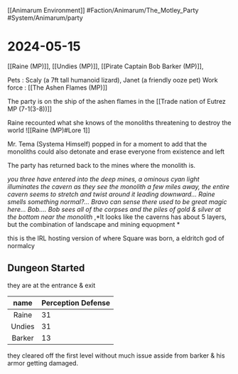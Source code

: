 [[Animarum Environment]]
#Faction/Animarum/The_Motley_Party
#System/Animarum/party
# 2024-05-15
[[Raine (MP)]], [[Undies (MP)]], [[Pirate Captain Bob Barker (MP)]], 

Pets : Scaly (a 7ft tall humanoid lizard), Janet (a friendly ooze pet)
Work force : [[The Ashen Flames (MP)]]

The party is on the ship of the ashen flames in the [[Trade nation of Eutrez MP (7-1(3-8))]]

Raine recounted what she knows of the monoliths threatening to destroy the world 
![[Raine (MP)#Lore 1]] 

Mr. Tema (Systema Himself) popped in for a moment to add that the monoliths could also detonate and erase everyone from existence and left

The party has returned back to the mines where the monolith is.

*you three have entered into the deep mines, a ominous cyan light illuminates the cavern as they see the monolith a few miles away, the entire cavern seems to stretch and twist around it leading downward...
Raine smells something normal?...
Bravo can sense there used to be great magic here...
Bob....
Bob sees all of the corpses and the piles of gold & silver at the bottom near the monolith*
,*It looks like the caverns has about 5 layers, but the combination of landscape and mining equopment *

this is the IRL hosting version of where Square was born, a eldritch god of normalcy

## Dungeon Started

they are at the entrance & exit 

|  name  | Perception Defense |
| :----: | :----------------- |
| Raine  | 31                 |
| Undies | 31                 |
| Barker | 13                 |

they cleared off the first level without much issue asside from barker & his armor getting damaged.

